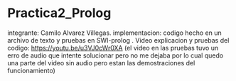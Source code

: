 # Practica2_Prolog
integrante: Camilo Alvarez Villegas.
implementacion: codigo hecho en un archivo de texto y pruebas en SWI-prolog .
Video explicacion y pruebas del codigo: https://youtu.be/u3VJ0cWr0XA (el video en las pruebas tuvo un erro de audio que intente solucionar pero no me dejaba por lo cual quedo una parte del video sin audio pero estan las demostraciones del funcionamiento)

